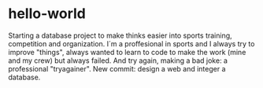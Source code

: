 # hello-world
Starting a database project to make thinks easier into sports training, competition and organization.
I´m a proffesional in sports and I always try to improve "things", always wanted to learn to code to make the work (mine and my crew) but always failed. And try again, making a bad joke: a professional "tryagainer".
New commit: design a web and integer a database.
